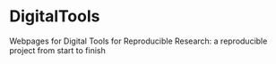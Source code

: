 # DigitalTools
Webpages for Digital Tools for Reproducible Research: a reproducible project from start to finish
